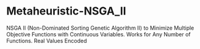 # Metaheuristic-NSGA_II
NSGA II (Non-Dominated Sorting Genetic Algorithm II) to Minimize Multiple Objective Functions with Continuous Variables. Works for Any Number of Functions. Real Values Encoded
